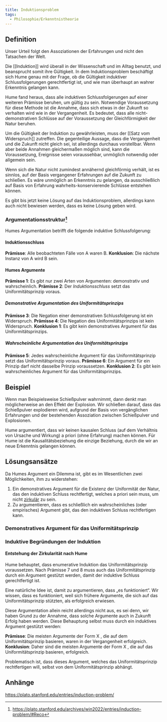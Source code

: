 ```yaml
---
title: Induktionsproblem
tags:
  - Philosophie/Erkenntnistheorie
---
```


## Definition

Unser Urteil folgt den Assoziationen der Erfahrungen und nicht den Tatsachen der Welt.

Die [[Induktion]] wird überall in der Wissenschaft und im Alltag benutzt, und beansprucht somit ihre Gültigkeit. In dem Induktionsproblem beschäftigt sich Hume genau mit der Frage, ob die Gültigkeit induktiver Schlussfolgerungen gerechtfertigt ist, und wie man überhaupt an wahrer Erkenntnis gelangen kann.

Hume fand heraus, dass alle induktiven Schlussfolgerungen auf einer weiteren Prämisse beruhen, um gültig zu sein. Notwendige Voraussetzung für diese Methode ist die Annahme, dass sich etwas in der Zukunft so verhalten wird wie in der Vergangenheit. Es bedeutet, dass alle nicht-demonstrativen Schlüsse auf der Voraussetzung der Gleichförmigkeit der Natur beruhen.

Um die Gültigkeit der Induktion zu gewährleisten, muss der [[Satz vom Widerspruch]] zutreffen. Die gegenteilige Aussage, dass die Vergangenheit und die Zukunft nicht gleich sei, ist allerdings durchaus vorstellbar. Wenn aber beide Annahmen gleichermaßen möglich sind, kann die Voraussetzung, Ereignisse seien voraussehbar, unmöglich notwendig oder allgemein sein.

Wenn sich die Natur nicht zumindest annähernd gleichförmig verhält, ist es sinnlos, auf der Basis vergangener Erfahrungen auf die Zukunft zu schließen. Es wäre unmöglich an Erkenntnis zu gelangen, da ausschließlich auf Basis von Erfahrung wahrheits-konservierende Schlüsse entstehen können.

Es gibt bis jetzt keine Lösung auf das Induktionsproblem, allerdings kann auch nicht bewiesen werden, dass es keine Lösung geben wird.

### Argumentationsstruktur[^1]

Humes Argumentation betrifft die folgende induktive Schlussfolgerung:

#### Induktionsschluss

**Prämisse**: Alle beobachteten Fälle von A waren B.
**Konklusion**: Die nächste Instanz von A wird B sein.

#### Humes Argumente

**Prämisse 1**: Es gibt nur zwei Arten von Argumenten: demonstrativ und wahrscheinlich.
**Prämisse 2**: Der _Induktionsschluss_ setzt das Uniformitätsprinzip voraus.

##### Demonstrative Argumentation des Uniformitätsprinzips

**Prämisse 3**: Die Negation einer demonstrativen Schlussfolgerung ist ein Widerspruch.
**Prämisse 4**: Die Negation des Uniformitätsprinzips ist kein Widerspruch.
**Konklusion 1**: Es gibt kein demonstratives Argument für das Uniformitätsprinzips. 

##### Wahrscheinliche Argumentation des Uniformitätsprinzips

**Prämisse 5**: Jedes wahrscheinliche Argument für das Uniformitätsprinzip setzt das Uniformitätsprinzip voraus.
**Prämisse 6**: Ein Argument für ein Prinzip darf nicht dasselbe Prinzip voraussetzen.
**Konklusion 2**: Es gibt kein wahrscheinliches Argument für das Uniformitätsprinzips.

## Beispiel

Wenn man Beispielsweise Schießpulver wahrnimmt, dann denkt man möglicherweise an den Effekt der Explosion. Wir schließen darauf, dass das Schießpulver explodieren wird, aufgrund der Basis von vergänglichen Erfahrungen und der bestehenden Assoziation zwischen Schießpulver und Explosionen.

Hume argumentiert, dass wir keinen kausalen Schluss (auf dem Verhältnis von Ursache und Wirkung) a priori (ohne Erfahrung) machen können. Für Hume ist die Kausalitätsbeziehung die einzige Beziehung, durch die wir an neue Erkenntnis gelangen können.

## Lösungsansätze

Da Humes Argument ein Dilemma ist, gibt es im Wesentlichen zwei Möglichkeiten, ihm zu widerstehen:

1. Ein demonstratives Argument für die Existenz der Uniformität der Natur, das den induktiven Schluss rechtfertigt, welches a priori sein muss, um nicht [zirkulär](./Zirkelschluss) zu sein.
2. Zu argumentieren, dass es schließlich ein wahrscheinliches (oder empirisches) Argument gibt, das den induktiven Schluss rechtfertigen kann.

### Demonstratives Argument für das Uniformitätsprinzip

### Induktive Begründungen der Induktion

#### Entstehung der Zirkularität nach Hume

Hume behauptet, dass enumerative Induktion das Uniformitätsprinzip voraussetzen. Nach Prämisse 7 und 8 muss auch das Uniformitätsprinzip durch ein Argument gestützt werden, damit der induktive Schluss gerechtfertigt ist.

Eine natürliche Idee ist, damit zu argumentieren, dass „es funktioniert“. Wir wissen, dass es funktioniert, weil sich frühere Argumente, die sich auf das Uniformitätsprinzip stützten, als erfolgreich erwiesen.

Diese Argumentation allein reicht allerdings nicht aus, es sei denn, wir haben Grund zu der Annahme, dass solche Argumente auch in Zukunft Erfolg haben werden. Diese Behauptung selbst muss durch ein induktives Argument gestützt werden:

**Prämisse**: Die meisten Argumente der Form X , die auf dem Uniformitätsprinzip basieren, waren in der Vergangenheit erfolgreich.
**Konklusion**: Daher sind die meisten Argumente der Form X , die auf das Uniformitätsprinzip basieren, erfolgreich.

Problematisch ist, dass dieses Argument, welches das Uniformitätsprinzip rechtfertigen will, selbst von dem Uniformitätsprinzip abhängt.

## Anhänge

https://plato.stanford.edu/entries/induction-problem/

[^1]: https://plato.stanford.edu/archives/win2022/entries/induction-problem/#Reco